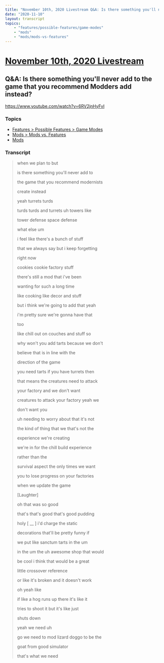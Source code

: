 ```yaml
---
title: "November 10th, 2020 Livestream Q&A: Is there something you'll never add to the game that you recommend Modders add instead?"
date: "2020-11-10"
layout: transcript
topics:
    - "features/possible-features/game-modes"
    - "mods"
    - "mods/mods-vs-features"
---
```

# [November 10th, 2020 Livestream](../2020-11-10.md)
## Q&A: Is there something you'll never add to the game that you recommend Modders add instead?
https://www.youtube.com/watch?v=6RV2jnHyFvI

### Topics
* [Features > Possible Features > Game Modes](../topics/features/possible-features/game-modes.md)
* [Mods > Mods vs. Features](../topics/mods/mods-vs-features.md)
* [Mods](../topics/mods.md)

### Transcript

> when we plan to but
> 
> is there something you'll never add to
> 
> the game that you recommend modernists
> 
> create instead
> 
> yeah turrets turds
> 
> turds turds and turrets uh towers like
> 
> tower defense space defense
> 
> what else um
> 
> i feel like there's a bunch of stuff
> 
> that we always say but i keep forgetting
> 
> right now
> 
> cookies cookie factory stuff
> 
> there's still a mod that i've been
> 
> wanting for such a long time
> 
> like cooking like decor and stuff
> 
> but i think we're going to add that yeah
> 
> i'm pretty sure we're gonna have that
> 
> too
> 
> like chill out on couches and stuff so
> 
> why won't you add tarts because we don't
> 
> believe that is in line with the
> 
> direction of the game
> 
> you need tarts if you have turrets then
> 
> that means the creatures need to attack
> 
> your factory and we don't want
> 
> creatures to attack your factory yeah we
> 
> don't want you
> 
> uh needing to worry about that it's not
> 
> the kind of thing that we that's not the
> 
> experience we're creating
> 
> we're in for the chill build experience
> 
> rather than the
> 
> survival aspect the only times we want
> 
> you to lose progress on your factories
> 
> when we update the game
> 
> [Laughter]
> 
> oh that was so good
> 
> that's that's good that's good pudding
> 
> holy [ __ ] i'd charge the static
> 
> decorations that'll be pretty funny if
> 
> we put like sanctum tarts in the um
> 
> in the um the uh awesome shop that would
> 
> be cool i think that would be a great
> 
> little crossover reference
> 
> or like it's broken and it doesn't work
> 
> oh yeah like
> 
> if like a hog runs up there it's like it
> 
> tries to shoot it but it's like just
> 
> shuts down
> 
> yeah we need uh
> 
> go we need to mod lizard doggo to be the
> 
> goat from good simulator
> 
> that's what we need
> 
